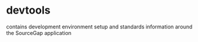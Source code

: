 devtools
========

contains development environment setup and standards information around the SourceGap application